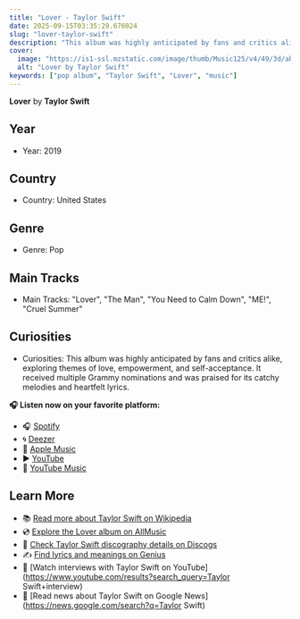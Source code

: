 ```yaml
---
title: "Lover - Taylor Swift"
date: 2025-09-15T03:35:29.676024
slug: "lover-taylor-swift"
description: "This album was highly anticipated by fans and critics alike, exploring themes of love, empowerment, and self-acceptance."
cover:
  image: "https://is1-ssl.mzstatic.com/image/thumb/Music125/v4/49/3d/ab/493dab54-f920-9043-6181-80993b8116c9/19UMGIM53909.rgb.jpg/500x500bb.jpg"
  alt: "Lover by Taylor Swift"
keywords: ["pop album", "Taylor Swift", "Lover", "music"]
---
```


**Lover** by **Taylor Swift**
## Year
- Year: 2019
## Country
- Country: United States
## Genre
- Genre: Pop
## Main Tracks
- Main Tracks: "Lover", "The Man", "You Need to Calm Down", "ME!", "Cruel Summer"
## Curiosities
- Curiosities: This album was highly anticipated by fans and critics alike, exploring themes of love, empowerment, and self-acceptance. It received multiple Grammy nominations and was praised for its catchy melodies and heartfelt lyrics.



**🎧 Listen now on your favorite platform:**

- 🎧 [Spotify](https://open.spotify.com/search/Lover%20Taylor%20Swift)
- 🌀 [Deezer](https://www.deezer.com/search/Lover%20Taylor%20Swift)
- 🍎 [Apple Music](https://music.apple.com/search?term=Lover%20Taylor%20Swift)
- ▶️ [YouTube](https://www.youtube.com/results?search_query=Lover%20Taylor%20Swift)
- 🎵 [YouTube Music](https://music.youtube.com/search?q=Lover%20Taylor%20Swift)

## Learn More

- 📚 [Read more about Taylor Swift on Wikipedia](https://en.wikipedia.org/wiki/Taylor+Swift)
- 💿 [Explore the Lover album on AllMusic](https://www.allmusic.com/search/albums/Lover)
- 📀 [Check Taylor Swift discography details on Discogs](https://www.discogs.com/search/?q=Lover+Taylor+Swift&type=all)
- ✍️ [Find lyrics and meanings on Genius](https://genius.com/search?q=Lover%20Taylor+Swift)
- 🎤 [Watch interviews with Taylor Swift on YouTube](https://www.youtube.com/results?search_query=Taylor Swift+interview)
- 📰 [Read news about Taylor Swift on Google News](https://news.google.com/search?q=Taylor Swift)